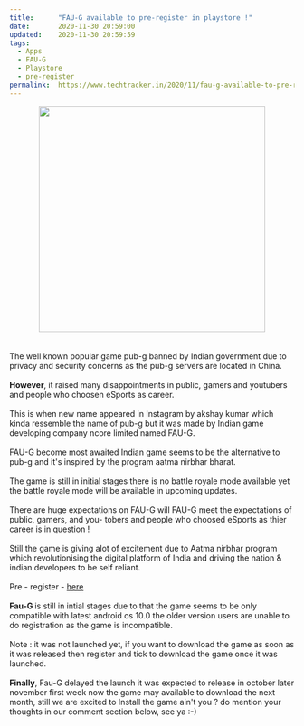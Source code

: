 ```yaml
---
title:		"FAU-G available to pre-register in playstore !"
date:		2020-11-30 20:59:00
updated:	2020-11-30 20:59:59
tags: 
  - Apps
  - FAU-G
  - Playstore
  - pre-register	
permalink:	https://www.techtracker.in/2020/11/fau-g-available-to-pre-register-in.html
---
```


<div><div class="separator" style="clear: both; text-align: center;">
  <a href="https://lh3.googleusercontent.com/-TgaMI-lDtJE/X8UP9kUNNHI/AAAAAAAACQk/fM1ve-BHo88iGGLSYOh_aGcxzrXPru_3ACLcBGAsYHQ/s1600/1606750195141360-0.png" imageanchor="1" style="margin-left: 1em; margin-right: 1em;">
    <img border="0" src="https://lh3.googleusercontent.com/-TgaMI-lDtJE/X8UP9kUNNHI/AAAAAAAACQk/fM1ve-BHo88iGGLSYOh_aGcxzrXPru_3ACLcBGAsYHQ/s1600/1606750195141360-0.png" width="400">
  </a>
</div><br></div><div><br></div>The well known popular game pub-g banned by Indian government due to privacy and security concerns as the pub-g servers are located in China.<div><br></div><div><b>However</b>, it raised many disappointments in public, gamers and youtubers and people who choosen eSports as career.</div><div><br></div><div>This is when new name appeared in Instagram by akshay kumar which kinda ressemble the name of pub-g but it was made by Indian game developing company ncore limited named FAU-G.</div><div><br></div><div>FAU-G become most awaited Indian game seems to be the alternative to pub-g and it's inspired by the program aatma nirbhar bharat.</div><div><br></div><div>The game is still in initial stages there is no battle royale mode available yet the battle royale mode will be available in upcoming updates.</div><div><br></div><div>There are huge expectations on FAU-G will FAU-G meet the expectations of public, gamers, and you- tobers and people who choosed eSports as thier career is in question !</div><div><br></div><div>Still the game is giving alot of excitement due to Aatma nirbhar program which revolutionising the digital platform of India and driving the nation &amp; indian developers to be self reliant.</div><div><br></div><div>Pre - register - <a href="https://play.google.com/store/apps/details?id=com.ncoregames.faug">here</a></div><div><br></div><div><b>Fau-G </b>is still in intial stages due to that the game seems to be only compatible with latest android os 10.0 the older version users are unable to do registration as the game is incompatible.</div><div><br></div><div>Note : it was not launched yet, if you want to download the game as soon as it was released then register and tick to download the game once it was launched.</div><div><br></div><div><b>Finally</b>, Fau-G delayed the launch it was expected to release in october later november first week now the game may available to download the next month, still we are excited to Install the game ain't you ? do mention your thoughts in our comment section below, see ya :-)</div><div><br></div><div><br></div>
<!-- no comments on this post -->